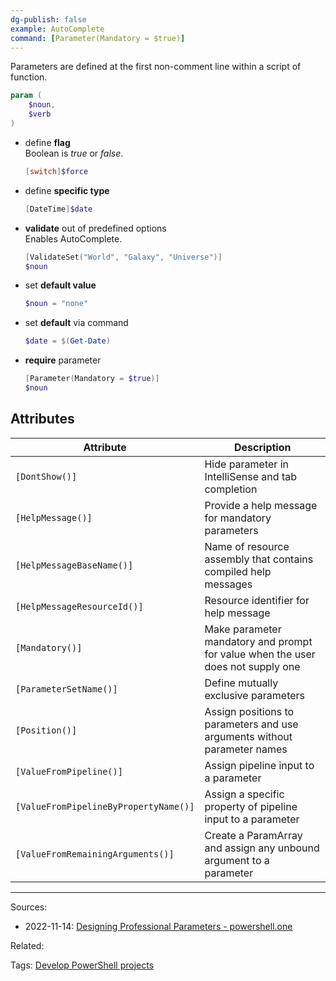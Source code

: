 ```yaml
---
dg-publish: false
example: AutoComplete
command: [Parameter(Mandatory = $true)]
---
```


Parameters are defined at the first non-comment line within a script of function.
```powershell
param (
    $noun,
    $verb
)
```

- define **flag**  
    Boolean is _true_ or _false_.
    ```powershell
    [switch]$force
    ```
- define **specific type**  
    ```powershell
    [DateTime]$date
    ```
- **validate** out of predefined options  
    Enables AutoComplete.
    ```powershell
    [ValidateSet("World", "Galaxy", "Universe")]
    $noun
    ```
- set **default value**  
    ```powershell
    $noun = "none"
    ```
- set **default** via command  
    ```powershell
    $date = $(Get-Date)
    ```
- **require** parameter  
    ```powershell
    [Parameter(Mandatory = $true)]
    $noun
    ```
    
## Attributes

| Attribute                             | Description                                                                     |
| ------------------------------------- | ------------------------------------------------------------------------------- |
| `[DontShow()]`                        | Hide parameter in IntelliSense and tab completion                               |
| `[HelpMessage()]`                     | Provide a help message for mandatory parameters                                 |
| `[HelpMessageBaseName()]`             | Name of resource assembly that contains compiled help messages                  |
| `[HelpMessageResourceId()]`           | Resource identifier for help message                                            |
| `[Mandatory()]`                       | Make parameter mandatory and prompt for value when the user does not supply one |
| `[ParameterSetName()]`                | Define mutually exclusive parameters                                            |
| `[Position()]`                        | Assign positions to parameters and use arguments without parameter names        |
| `[ValueFromPipeline()]`               | Assign pipeline input to a parameter                                            |
| `[ValueFromPipelineByPropertyName()]` | Assign a specific property of pipeline input to a parameter                     |
| `[ValueFromRemainingArguments()]`     | Create a ParamArray and assign any unbound argument to a parameter              |


---


Sources:
- 2022-11-14: [Designing Professional Parameters - powershell.one](https://powershell.one/powershell-internals/attributes/parameters)

Related:

Tags:
[Develop PowerShell projects](../Develop%20PowerShell%20projects.md)